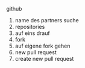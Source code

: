 github
1. name des partners suche
2. repositories 
3. auf eins drauf 
4. fork
5. auf eigene fork gehen
6. new pull request
7. create new pull request